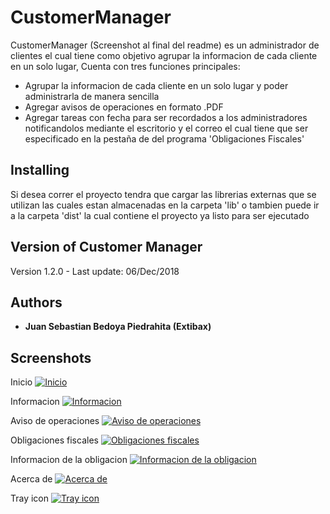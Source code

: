 # CustomerManager
CustomerManager (Screenshot al final del readme) es un administrador de clientes el cual tiene como objetivo agrupar la informacion de cada cliente en un solo lugar, Cuenta con tres funciones principales:
* Agrupar la informacion de cada cliente en un solo lugar y poder administrarla de manera sencilla
* Agregar avisos de operaciones en formato .PDF
* Agregar tareas con fecha para ser recordados a los administradores notificandolos mediante el escritorio y el correo el cual tiene que ser especificado en la pestaña de del programa 'Obligaciones Fiscales'

## Installing

Si desea correr el proyecto tendra que cargar las librerias externas que se utilizan las cuales estan almacenadas en la carpeta 'lib' o tambien puede ir a la carpeta 'dist' la cual contiene el proyecto ya listo para ser ejecutado

## Version of Customer Manager

Version 1.2.0 - Last update: 06/Dec/2018

## Authors

* **Juan Sebastian Bedoya Piedrahita (Extibax)**

## Screenshots
Inicio
[![Inicio](https://github.com/Extibax/CustomerManager/blob/master/screenshots/Inicio.png)](#features)

Informacion
[![Informacion](https://github.com/Extibax/CustomerManager/blob/master/screenshots/Informacion.png)](#features)

Aviso de operaciones
[![Aviso de operaciones](https://github.com/Extibax/CustomerManager/blob/master/screenshots/Aviso%20de%20operaciones.png)](#features)

Obligaciones fiscales
[![Obligaciones fiscales](https://github.com/Extibax/CustomerManager/blob/master/screenshots/Obligaciones%20fiscales.png)](#features)

Informacion de la obligacion
[![Informacion de la obligacion](https://github.com/Extibax/CustomerManager/blob/master/screenshots/Informacion%20de%20la%20obligacion.png)](#features)

Acerca de
[![Acerca de](https://github.com/Extibax/CustomerManager/blob/master/screenshots/Acerca%20de.png)](#features)

Tray icon
[![Tray icon](https://github.com/Extibax/CustomerManager/blob/master/screenshots/Tray%20icon.png)](#features)
